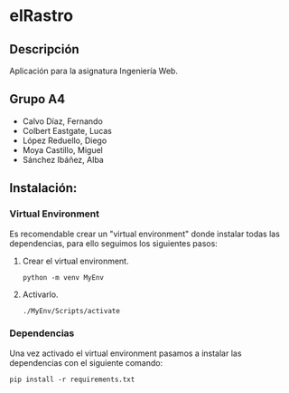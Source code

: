 # elRastro
## Descripción
Aplicación para la asignatura Ingeniería Web.
## Grupo A4
- Calvo Díaz, Fernando
- Colbert Eastgate, Lucas
- López Reduello, Diego
- Moya Castillo, Miguel
- Sánchez Ibáñez, Alba

## Instalación:
### Virtual Environment
Es recomendable crear un "virtual environment" donde instalar todas las dependencias, para ello seguimos los siguientes pasos:

1. Crear el virtual environment.
   ```
   python -m venv MyEnv
   ```
2. Activarlo.
    ```
    ./MyEnv/Scripts/activate
    ```
### Dependencias
Una vez activado el virtual environment pasamos a instalar las dependencias con el siguiente comando:
  
    pip install -r requirements.txt
